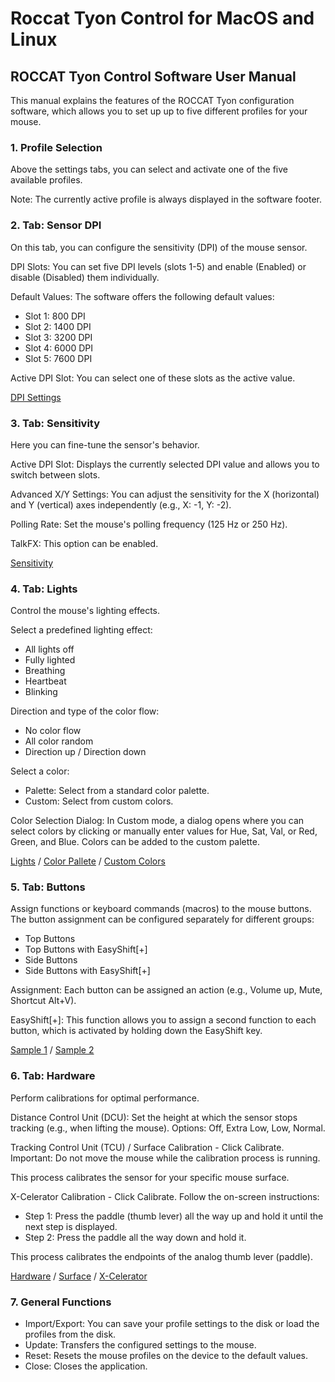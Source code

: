 # Roccat Tyon Control for MacOS and Linux

## ROCCAT Tyon Control Software User Manual
This manual explains the features of the ROCCAT Tyon configuration software, 
which allows you to set up up to five different profiles for your mouse.

### 1. Profile Selection
Above the settings tabs, you can select and activate one of the five available
profiles.

Note: The currently active profile is always displayed in the software footer.

### 2. Tab: Sensor DPI
On this tab, you can configure the sensitivity (DPI) of the mouse sensor.

DPI Slots: You can set five DPI levels (slots 1-5) and enable (Enabled) or disable (Disabled) them individually.

Default Values: The software offers the following default values:

* Slot 1: 800 DPI
* Slot 2: 1400 DPI
* Slot 3: 3200 DPI
* Slot 4: 6000 DPI
* Slot 5: 7600 DPI

Active DPI Slot: You can select one of these slots as the active value.

[DPI Settings](https://github.com/britus/RoccatTyon/blob/master/screens/page_01_1280%C3%97800.png) 

### 3. Tab: Sensitivity
Here you can fine-tune the sensor's behavior.

Active DPI Slot: Displays the currently selected DPI value and allows you 
to switch between slots.

Advanced X/Y Settings: You can adjust the sensitivity for the X (horizontal) 
and Y (vertical) axes independently (e.g., X: -1, Y: -2).

Polling Rate: Set the mouse's polling frequency (125 Hz or 250 Hz).

TalkFX: This option can be enabled.

[Sensitivity](https://github.com/britus/RoccatTyon/blob/master/screens/page_02_1280%C3%97800.png) 

### 4. Tab: Lights
Control the mouse's lighting effects.

Select a predefined lighting effect:

* All lights off
* Fully lighted
* Breathing
* Heartbeat
* Blinking

Direction and type of the color flow:

* No color flow
* All color random
* Direction up / Direction down

Select a color:

* Palette: Select from a standard color palette.
* Custom: Select from custom colors.

Color Selection Dialog: In Custom mode, a dialog opens where 
you can select colors by clicking or manually enter values ​​for Hue, 
Sat, Val, or Red, Green, and Blue. Colors can be added to the custom palette.

[Lights](https://github.com/britus/RoccatTyon/blob/master/screens/page_03_1280%C3%97800.png) 
/ [Color Pallete](https://github.com/britus/RoccatTyon/blob/master/screens/page_04_1280%C3%97800.png) 
/ [Custom Colors](https://github.com/britus/RoccatTyon/blob/master/screens/page_05_1280%C3%97800.png) 

### 5. Tab: Buttons
Assign functions or keyboard commands (macros) to the mouse buttons.
The button assignment can be configured separately for 
different groups:

* Top Buttons
* Top Buttons with EasyShift[+]
* Side Buttons
* Side Buttons with EasyShift[+]

Assignment: Each button can be assigned an action (e.g., Volume up, Mute, Shortcut Alt+V).

EasyShift[+]: This function allows you to assign a second function to each button, 
which is activated by holding down the EasyShift key.

[Sample 1](https://github.com/britus/RoccatTyon/blob/master/screens/page_06_1280%C3%97800.png) 
/ [Sample 2](https://github.com/britus/RoccatTyon/blob/master/screens/page_07_1280%C3%97800.png) 

### 6. Tab: Hardware
Perform calibrations for optimal performance.

Distance Control Unit (DCU): Set the height at which the sensor stops tracking (e.g., when lifting the mouse). Options: Off, Extra Low, Low, Normal.

Tracking Control Unit (TCU) / Surface Calibration - Click Calibrate.
Important: Do not move the mouse while the calibration process is running.

This process calibrates the sensor for your specific mouse surface.

X-Celerator Calibration - Click Calibrate.
Follow the on-screen instructions:

* Step 1: Press the paddle (thumb lever) all the way up and hold it until the next step is displayed.
* Step 2: Press the paddle all the way down and hold it.

This process calibrates the endpoints of the analog thumb lever (paddle).

[Hardware](https://github.com/britus/RoccatTyon/blob/master/screens/page_08_1280%C3%97800.png) 
/ [Surface](https://github.com/britus/RoccatTyon/blob/master/screens/page_09_1280%C3%97800.png) 
/ [X-Celerator](https://github.com/britus/RoccatTyon/blob/master/screens/page_10_1280%C3%97800.png) 

### 7. General Functions
* Import/Export: You can save your profile settings to the disk or load the profiles from the disk.
* Update: Transfers the configured settings to the mouse.
* Reset: Resets the mouse profiles on the device to the default values.
* Close: Closes the application.
